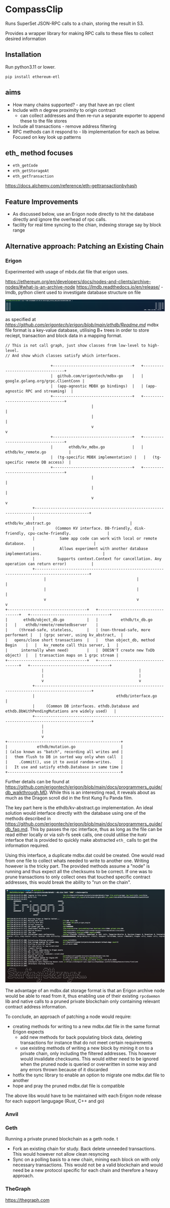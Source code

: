 # CompassClip

Runs SuperSet JSON-RPC calls to a chain, storing the result in S3.

Provides a wrapper library for making RPC calls to these files to collect desired information

## Installation
Run python3.11 or lower.

```
pip install ethereum-etl
```

## aims

- How many chains supported? - any that have an rpc client
- Include with n degree proximity to origin contract
  - can collect addresses and then re-run a separate exporter to append these to the file stores
- Include all transactions - remove address filtering
- RPC methods can it respond to - lib implementation for each as below. Focused on key look up
  patterns

## eth_ method focuses

- `eth_getCode`
- `eth_getStorageAt`
- `eth_getTransaction`

https://docs.alchemy.com/reference/eth-gettransactionbyhash

## Feature Improvements

* As discussed below, use an Erigon node directly to hit the database directly and ignore the
  overhead of rpc calls.
* facility for real time syncing to the chian, indexing storage say by block range

## Alternative approach: Patching an Existing Chain

### Erigon

Experimented with usage of mbdx.dat file that erigon uses.

https://ethereum.org/en/developers/docs/nodes-and-clients/archive-nodes/#what-is-an-archive-node
https://lmdb.readthedocs.io/en/release/ - lmdb, python client used to investigate database structure
on file

![took a while to download](docs/image.png)

as specified at *https://github.com/erigontech/erigon/blob/main/ethdb/Readme.md*
mdbx file format is a key-value database, utilising B+ trees in order to store reciept, transaction
and block data in a mapping format.

```asciiflow.com
// This is not call graph, just show classes from low-level to high-level.
// And show which classes satisfy which interfaces.

                    +-----------------------------------+   +-----------------------------------+
                    |  github.com/erigontech/mdbx-go    |   | google.golang.org/grpc.ClientConn |
                    |  (app-agnostic MDBX go bindings)  |   | (app-agnostic RPC and streaming)  |
                    +-----------------------------------+   +-----------------------------------+
                                      |                                      |
                                      |                                      |
                                      v                                      v
                    +-----------------------------------+   +-----------------------------------+
                    |       ethdb/kv_mdbx.go            |   |       ethdb/kv_remote.go          |
                    |  (tg-specific MDBX implementation) |   |   (tg-specific remote DB access)  |
                    +-----------------------------------+   +-----------------------------------+
                                      |                                      |
                                      |                                      |
                                      v                                      v
            +----------------------------------------------------------------------------------------------+
            |                                       ethdb/kv_abstract.go                                   |
            |         (Common KV interface. DB-friendly, disk-friendly, cpu-cache-friendly.                |
            |           Same app code can work with local or remote database.                              |
            |           Allows experiment with another database implementations.                           |
            |          Supports context.Context for cancellation. Any operation can return error)           |
            +----------------------------------------------------------------------------------------------+
                 |                                        |                                      |
                 |                                        |                                      |
                 v                                        v                                      v
+-----------------------------------+   +-----------------------------------+   +-----------------------------------+
|       ethdb/object_db.go          |   |          ethdb/tx_db.go           |   |    ethdb/remote/remotedbserver    |
|     (thread-safe, stateless,      |   | (non-thread-safe, more performant |   | (grpc server, using kv_abstract,  |
|   opens/close short transactions  |   |   than object_db, method Begin    |   |   kv_remote call this server, 1   |
|      internally when need)        |   |  DOESN'T create new TxDb object)  |   | transaction maps on 1 grpc stream |
+-----------------------------------+   +-----------------------------------+   +-----------------------------------+
                |                                          |
                |                                          |
                v                                          v
            +-----------------------------------------------------------------------------------------------+
            |                                    ethdb/interface.go                                         |
            |     (Common DB interfaces. ethdb.Database and ethdb.DbWithPendingMutations are widely used)   |
            +-----------------------------------------------------------------------------------------------+
                |
                |
                v
+--------------------------------------------------+
|             ethdb/mutation.go                    |
| (also known as "batch", recording all writes and |
|   them flush to DB in sorted way only when call  |
|     .Commit(), use it to avoid random-writes.    |
|   It use and satisfy ethdb.Database in same time |
+--------------------------------------------------+

```

Further details can be found at
https://github.com/erigontech/erigon/blob/main/docs/programmers_guide/db_walkthrough.MD. While this
is an interesting read, it reveals about as much as the Dragon scroll did in the first Kung Fu Panda
film.

The key part here is the ethdb/kv-abstract.go implementation. An ideal solution would interface
directly with the database using one of the methods described in
https://github.com/erigontech/erigon/blob/main/docs/programmers_guide/db_faq.md. This by passes the
rpc interface, thus as long as the file can be read either locally or via ssh-fs seek calls, one
could utilise the `RoKV` interface that is provided to quickly make abstracted `eth_` calls to get
the information required.

Using this interface, a duplicate mdbx.dat could be created. One would read from one file to collect
whats needed to write to another one. Writing however is the tricky part. The provided methods
assume a "node" is running and thus expect all the checksums to be correct. If one was to prune
transactions to only collect ones that touched specific contract addresses, this would break the
ability to "run on the chain".

![building new erigon mbdx.dat files](docs/image-1.png)


The advantage of an mdbx.dat storage format is that an Erigon archive node would be able to read
from it, thus enabling use of their existing `rpcdaemon` lib and native calls to a pruned private
blockchain only containing relevant contract address information.

To conclude, an approach of patching a node would require:

* creating methods for writing to a new mdbx.dat file in the same format Erigon expects
    * add new methods for back populating block data, deleting transactions for instance that do not
    meet certain requirements
    * use existing methods of writing a new block by mining it on to a private chain, only including
      the filtered addresses. This however would invalidate checksums. This would either need to be
      ignored when the pruned node is queried or overwritten in some way and any errors thrown
      because of it discarded
* hotfix the sync library to enable an option to migrate one mdbx.dat file to another
* hope and pray the pruned mdbx.dat file is compatible

The above libs would have to be maintained with each Erigon node release for each support langugage
(Rust, C++ and go)

### Anvil


### Geth

Running a private pruned blockchain as a geth node.
t

* Fork an existing chain for study. Back delete unneeded transactions. This would however not allow
  clean resyncing
* Sync on a polling basis to a new chain, mining each block on with only necessary transactions.
  This would not be a valid blockchain and would need be a new protocol specific for each chain and
  therefore a heavy approach.


### TheGraph

https://thegraph.com
